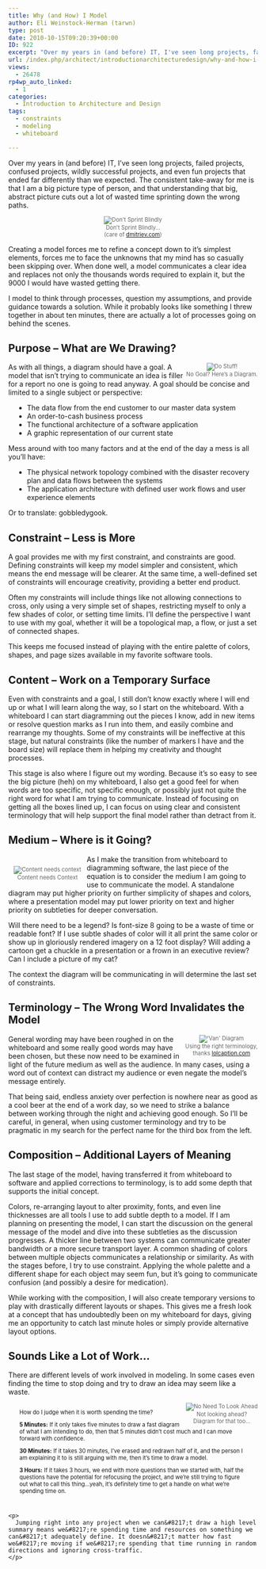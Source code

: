 ```yaml
---
title: Why (and How) I Model
author: Eli Weinstock-Herman (tarwn)
type: post
date: 2010-10-15T09:20:39+00:00
ID: 922
excerpt: "Over my years in (and before) IT, I've seen long projects, failed projects, confused projects, wildly successful projects, and even fun projects that ended far differently than we expected. The consistent take-away for me is that I am a big picture type of person, and that understanding that big, abstract picture cuts out a lot of wasted time sprinting down the wrong paths."
url: /index.php/architect/introductionarchitecturedesign/why-and-how-i-model/
views:
  - 26478
rp4wp_auto_linked:
  - 1
categories:
  - Introduction to Architecture and Design
tags:
  - constraints
  - modeling
  - whiteboard

---
```

Over my years in (and before) IT, I&#8217;ve seen long projects, failed projects, confused projects, wildly successful projects, and even fun projects that ended far differently than we expected. The consistent take-away for me is that I am a big picture type of person, and that understanding that big, abstract picture cuts out a lot of wasted time sprinting down the wrong paths.

<div style="font-size: .8em; color: #666666; text-align: center;">
  <img src="http://tiernok.com/LTDBlog/modeling/sprint.jpg" alt="Don't Sprint Blindly" /><br /> Don&#8217;t Sprint Blindly&#8230;<br />(care of <a href="http://www.dmitriev.com/blog/2009-04-14/wrong-sprint-burndown/">dmitriev.com</a>)
</div>

Creating a model forces me to refine a concept down to it&#8217;s simplest elements, forces me to face the unknowns that my mind has so casually been skipping over. When done well, a model communicates a clear idea and replaces not only the thousands words required to explain it, but the 9000 I would have wasted getting there.

I model to think through processes, question my assumptions, and provide guidance towards a solution. While it probably looks like something I threw together in about ten minutes, there are actually a lot of processes going on behind the scenes.

## Purpose &#8211; What are We Drawing?

<div style="float: right; font-size: .8em; color: #666666; text-align: center;">
  <img src="http://tiernok.com/LTDBlog/modeling/dostuff.jpg" title="Do Stuff!" /><br /> No Goal? Here&#8217;s a Diagram.
</div>

As with all things, a diagram should have a goal. A model that isn&#8217;t trying to communicate an idea is filler for a report no one is going to read anyway. A goal should be concise and limited to a single subject or perspective:

<ul style="margin-left: 1em;">
  <li>
    The data flow from the end customer to our master data system
  </li>
  <li>
    An order-to-cash business process
  </li>
  <li>
    The functional architecture of a software application
  </li>
  <li>
    A graphic representation of our current state
  </li>
</ul>

Mess around with too many factors and at the end of the day a mess is all you&#8217;ll have:

<ul style="margin-left: 1em;">
  <li>
    The physical network topology combined with the disaster recovery plan and data flows between the systems
  </li>
  <li>
    The application architecture with defined user work flows and user experience elements
  </li>
</ul>

Or to translate: gobbledygook.

## Constraint &#8211; Less is More

A goal provides me with my first constraint, and constraints are good. Defining constraints will keep my model simpler and consistent, which means the end message will be clearer. At the same time, a well-defined set of constraints will encourage creativity, providing a better end product.

Often my constraints will include things like not allowing connections to cross, only using a very simple set of shapes, restricting myself to only a few shades of color, or setting time limits. I&#8217;ll define the perspective I want to use with my goal, whether it will be a topological map, a flow, or just a set of connected shapes. 

This keeps me focused instead of playing with the entire palette of colors, shapes, and page sizes available in my favorite software tools.

## Content &#8211; Work on a Temporary Surface

Even with constraints and a goal, I still don&#8217;t know exactly where I will end up or what I will learn along the way, so I start on the whiteboard. With a whiteboard I can start diagramming out the pieces I know, add in new items or resolve question marks as I run into them, and easily combine and rearrange my thoughts. Some of my constraints will be ineffective at this stage, but natural constraints (like the number of markers I have and the board size) will replace them in helping my creativity and thought processes.

This stage is also where I figure out my wording. Because it&#8217;s so easy to see the big picture (heh) on my whiteboard, I also get a good feel for when words are too specific, not specific enough, or possibly just not quite the right word for what I am trying to communicate. Instead of focusing on getting all the boxes lined up, I can focus on using clear and consistent terminology that will help support the final model rather than detract from it.

## Medium &#8211; Where is it Going?

<div style="float: left; font-size: .8em; color: #666666; text-align: center; margin: 2em 1em 1em 1em">
  <img src="http://tiernok.com/trent/2004_11_05_04_sm.jpg" title="Content needs context" /><br /> Content needs Context
</div>

As I make the transition from whiteboard to diagramming software, the last piece of the equation is to consider the medium I am going to use to communicate the model. A standalone diagram may put higher priority on further simplicity of shapes and colors, where a presentation model may put lower priority on text and higher priority on subtleties for deeper conversation. 

Will there need to be a legend? Is font-size 8 going to be a waste of time or readable font? If I use subtle shades of color will it all print the same color or show up in gloriously rendered imagery on a 12 foot display? Will adding a cartoon get a chuckle in a presentation or a frown in an executive review? Can I include a picture of my cat?

The context the diagram will be communicating in will determine the last set of constraints.

## Terminology &#8211; The Wrong Word Invalidates the Model

<div style="float: right; font-size: .8em; color: #666666; text-align: center;">
  <img src="http://tiernok.com/LTDBlog/modeling/van-venn-diagram.jpg" title="'Van' Diagram" /><br /> Using the right terminology, <br />thanks <a href="http://www.lolcaption.com/random-funny/what-is-a-van-diagram-you-ask-well-let-me-show-you/">lolcaption.com</a>
</div>

General wording may have been roughed in on the whiteboard and some really good words may have been chosen, but these now need to be examined in light of the future medium as well as the audience. In many cases, using a word out of context can distract my audience or even negate the model&#8217;s message entirely.

That being said, endless anxiety over perfection is nowhere near as good as a cool beer at the end of a work day, so we need to strike a balance between working through the night and achieving good enough. So I&#8217;ll be careful, in general, when using customer terminology and try to be pragmatic in my search for the perfect name for the third box from the left.

## Composition &#8211; Additional Layers of Meaning

The last stage of the model, having transferred it from whiteboard to software and applied corrections to terminology, is to add some depth that supports the initial concept. 

Colors, re-arranging layout to alter proximity, fonts, and even line thicknesses are all tools I use to add subtle depth to a model. If I am planning on presenting the model, I can start the discussion on the general message of the model and dive into these subtleties as the discussion progresses. A thicker line between two systems can communicate greater bandwidth or a more secure transport layer. A common shading of colors between multiple objects communicates a relationship or similarity. As with the stages before, I try to use constraint. Applying the whole palette and a different shape for each object may seem fun, but it&#8217;s going to communicate confusion (and possibly a desire for medication).

While working with the composition, I will also create temporary versions to play with drastically different layouts or shapes. This gives me a fresh look at a concept that has undoubtedly been on my whiteboard for days, giving me an opportunity to catch last minute holes or simply provide alternative layout options.

## Sounds Like a Lot of Work&#8230;

There are different levels of work involved in modeling. In some cases even finding the time to stop doing and try to draw an idea may seem like a waste. 

<div style="float: right; font-size: .8em; color: #666666; text-align: center;">
  <img src="http://tiernok.com/LTDBlog/modeling/lookbothways.jpg" title="No Need To Look Ahead" /><br /> Not looking ahead?<br />Diagram for that too&#8230;
</div>

<div style="font-size: .8em; margin: 1em;  padding: 1em;">
  How do I judge when it is worth spending the time?</p> 
  
  <p>
    <strong>5 Minutes:</strong> If it only takes five minutes to draw a fast diagram of what I am intending to do, then that 5 minutes didn&#8217;t cost much and I can move forward with confidence.
  </p>
  
  <p>
    <strong>30 Minutes:</strong> If it takes 30 minutes, I&#8217;ve erased and redrawn half of it, and the person I am explaining it to is still arguing with me, then it&#8217;s time to draw a model.
  </p>
  
  <p>
    <strong>3 Hours:</strong> If it takes 3 hours, we end with more questions than we started with, half the questions have the potential for refocusing the project, and we&#8217;re still trying to figure out what to call this thing&#8230;yeah, it&#8217;s definitely time to get a handle on what we&#8217;re spending time on. </div> 
    
    <p>
      Jumping right into any project when we can&#8217;t draw a high level summary means we&#8217;re spending time and resources on something we can&#8217;t adequately define. It doesn&#8217;t matter how fast we&#8217;re moving if we&#8217;re spending that time running in random directions and ignoring cross-traffic.
    </p>